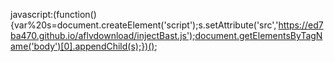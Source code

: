 javascript:(function(){var%20s=document.createElement('script');s.setAttribute('src','https://ed7ba470.github.io/aflvdownload/injectBast.js');document.getElementsByTagName('body')[0].appendChild(s);})();

